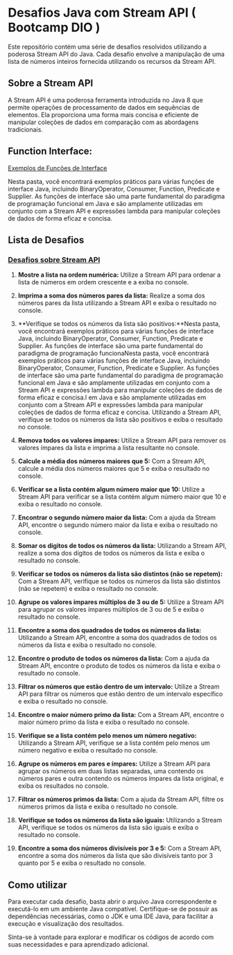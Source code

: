 # Desafios Java com Stream API ( Bootcamp DIO )

Este repositório contém uma série de desafios resolvidos utilizando a poderosa Stream API do Java. Cada desafio envolve a manipulação de uma lista de números inteiros fornecida utilizando os recursos da Stream API.

## Sobre a Stream API

A Stream API é uma poderosa ferramenta introduzida no Java 8 que permite operações de processamento de dados em sequências de elementos. Ela proporciona uma forma mais concisa e eficiente de manipular coleções de dados em comparação com as abordagens tradicionais.

## Function Interface:
[Exemplos de Funções de Interface](src/FunctionalInterface/)

Nesta pasta, você encontrará exemplos práticos para várias funções de interface Java, incluindo BinaryOperator, Consumer, Function, Predicate e Supplier. As funções de interface são uma parte fundamental do paradigma de programação funcional em Java e são amplamente utilizadas em conjunto com a Stream API e expressões lambda para manipular coleções de dados de forma eficaz e concisa.
## Lista de Desafios
### [Desafios sobre Stream API](src/DesafiosStreamAPI/)

1. **Mostre a lista na ordem numérica:**
   Utilize a Stream API para ordenar a lista de números em ordem crescente e a exiba no console.

2. **Imprima a soma dos números pares da lista:**
   Realize a soma dos números pares da lista utilizando a Stream API e exiba o resultado no console.

3. **Verifique se todos os números da lista são positivos:**Nesta pasta, você encontrará exemplos práticos para várias funções de interface Java, incluindo BinaryOperator, Consumer, Function, Predicate e Supplier. As funções de interface são uma parte fundamental do paradigma de programação funcionaNesta pasta, você encontrará exemplos práticos para várias funções de interface Java, incluindo BinaryOperator, Consumer, Function, Predicate e Supplier. As funções de interface são uma parte fundamental do paradigma de programação funcional em Java e são amplamente utilizadas em conjunto com a Stream API e expressões lambda para manipular coleções de dados de forma eficaz e concisa.l em Java e são amplamente utilizadas em conjunto com a Stream API e expressões lambda para manipular coleções de dados de forma eficaz e concisa.
   Utilizando a Stream API, verifique se todos os números da lista são positivos e exiba o resultado no console.

4. **Remova todos os valores ímpares:**
   Utilize a Stream API para remover os valores ímpares da lista e imprima a lista resultante no console.

5. **Calcule a média dos números maiores que 5:**
   Com a Stream API, calcule a média dos números maiores que 5 e exiba o resultado no console.

6. **Verificar se a lista contém algum número maior que 10:**
   Utilize a Stream API para verificar se a lista contém algum número maior que 10 e exiba o resultado no console.

7. **Encontrar o segundo número maior da lista:**
   Com a ajuda da Stream API, encontre o segundo número maior da lista e exiba o resultado no console.

8. **Somar os dígitos de todos os números da lista:**
   Utilizando a Stream API, realize a soma dos dígitos de todos os números da lista e exiba o resultado no console.

9. **Verificar se todos os números da lista são distintos (não se repetem):**
   Com a Stream API, verifique se todos os números da lista são distintos (não se repetem) e exiba o resultado no console.

10. **Agrupe os valores ímpares múltiplos de 3 ou de 5:**
    Utilize a Stream API para agrupar os valores ímpares múltiplos de 3 ou de 5 e exiba o resultado no console.

11. **Encontre a soma dos quadrados de todos os números da lista:**
    Utilizando a Stream API, encontre a soma dos quadrados de todos os números da lista e exiba o resultado no console.

12. **Encontre o produto de todos os números da lista:**
    Com a ajuda da Stream API, encontre o produto de todos os números da lista e exiba o resultado no console.

13. **Filtrar os números que estão dentro de um intervalo:**
    Utilize a Stream API para filtrar os números que estão dentro de um intervalo específico e exiba o resultado no console.

14. **Encontre o maior número primo da lista:**
    Com a Stream API, encontre o maior número primo da lista e exiba o resultado no console.

15. **Verifique se a lista contém pelo menos um número negativo:**
    Utilizando a Stream API, verifique se a lista contém pelo menos um número negativo e exiba o resultado no console.

16. **Agrupe os números em pares e ímpares:**
    Utilize a Stream API para agrupar os números em duas listas separadas, uma contendo os números pares e outra contendo os números ímpares da lista original, e exiba os resultados no console.

17. **Filtrar os números primos da lista:**
    Com a ajuda da Stream API, filtre os números primos da lista e exiba o resultado no console.

18. **Verifique se todos os números da lista são iguais:**
    Utilizando a Stream API, verifique se todos os números da lista são iguais e exiba o resultado no console.

19. **Encontre a soma dos números divisíveis por 3 e 5:**
    Com a Stream API, encontre a soma dos números da lista que são divisíveis tanto por 3 quanto por 5 e exiba o resultado no console.


## Como utilizar

Para executar cada desafio, basta abrir o arquivo Java correspondente e executá-lo em um ambiente Java compatível. Certifique-se de possuir as dependências necessárias, como o JDK e uma IDE Java, para facilitar a execução e visualização dos resultados.

Sinta-se à vontade para explorar e modificar os códigos de acordo com suas necessidades e para aprendizado adicional.

